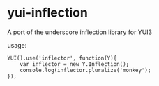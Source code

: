 yui-inflection
==============

A port of the underscore inflection library for YUI3

usage:
```
YUI().use('inflector', function(Y){
	var inflector = new Y.Inflection();
	console.log(inflector.pluralize('monkey');
});
```